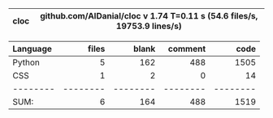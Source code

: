 cloc|github.com/AlDanial/cloc v 1.74  T=0.11 s (54.6 files/s, 19753.9 lines/s)
--- | ---

Language|files|blank|comment|code
:-------|-------:|-------:|-------:|-------:
Python|5|162|488|1505
CSS|1|2|0|14
--------|--------|--------|--------|--------
SUM:|6|164|488|1519
